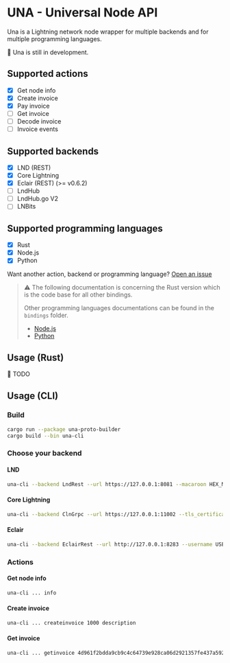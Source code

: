 # UNA - Universal Node API

Una is a Lightning network node wrapper for multiple backends and for multiple programming languages.

🚧 Una is still in development.

## Supported actions
 - [x] Get node info
 - [x] Create invoice
 - [x] Pay invoice
 - [ ] Get invoice
 - [ ] Decode invoice
 - [ ] Invoice events

## Supported backends
 - [x] LND (REST)
 - [x] Core Lightning
 - [x] Eclair (REST) (>= v0.6.2)
 - [ ] LndHub
 - [ ] LndHub.go V2
 - [ ] LNBits

## Supported programming languages
 - [x] Rust
 - [x] Node.js
 - [x] Python

Want another action, backend or programming language? [Open an issue](https://github.com/blc-org/una/issues/new)

> ⚠️ The following documentation is concerning the Rust version which is the code base for all other bindings.
> 
> Other programming languages documentations can be found in the `bindings` folder.
> - [Node.js](./bindings/una-js/README.md)
> - [Python](./bindings/una-python/README.md)

## Usage (Rust)

🚧 TODO

## Usage (CLI)

### Build
```sh
cargo run --package una-proto-builder
cargo build --bin una-cli
```

### Choose your backend
#### LND

```sh
una-cli --backend LndRest --url https://127.0.0.1:8081 --macaroon HEX_MACAROON --tls_certificate HEX_CERTIFICATE
```

#### Core Lightning

```sh
una-cli --backend ClnGrpc --url https://127.0.0.1:11002 --tls_certificate HEX_TSL_CERTIFICATE --tls_client_key HEX_CLIENT_KEY --tls_client_certificate HEX_TLS_CLIENT_CERTIFICATE
```

#### Eclair

```sh
una-cli --backend EclairRest --url http://127.0.0.1:8283 --username USERNAME  --password PASSWORD
```

### Actions
#### Get node info
```sh
una-cli ... info
```

#### Create invoice
```sh
una-cli ... createinvoice 1000 description
```

#### Get invoice
```sh
una-cli ... getinvoice 4d961f2bdda9cb9c4c64739e928ca06d2921357fe437a59214809828bba0dde2
```